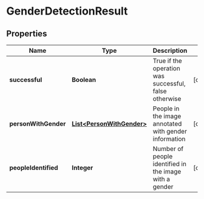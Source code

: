 
# GenderDetectionResult

## Properties
Name | Type | Description | Notes
------------ | ------------- | ------------- | -------------
**successful** | **Boolean** | True if the operation was successful, false otherwise |  [optional]
**personWithGender** | [**List&lt;PersonWithGender&gt;**](PersonWithGender.md) | People in the image annotated with gender information |  [optional]
**peopleIdentified** | **Integer** | Number of people identified in the image with a gender |  [optional]



